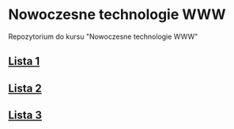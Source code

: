 # Nowoczesne technologie WWW
Repozytorium do kursu "Nowoczesne technologie WWW"

## [Lista 1](https://luk9400.github.io/ntwww/list1/)
## [Lista 2](https://luk9400.github.io/ntwww/list2/)
## [Lista 3](https://luk9400.github.io/ntwww/list3/)

